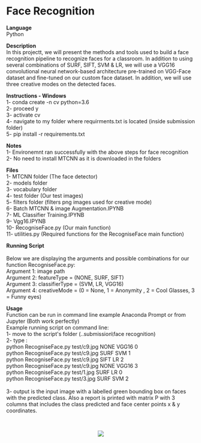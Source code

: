 # Face Recognition

<b>Language</b><br>
Python

<b>Description</b><br>
In this projectt, we will present the methods and tools used to build a face recognition pipeline to recognize faces for a classroom. In addition to using several combinations of SURF, SIFT, SVM & LR, we will use a VGG16 convolutional neural network-based architecture pre-trained on VGG-Face dataset and fine-tuned on our custom face dataset. In addition, we will use three creative modes on the detected faces.

<b>Instructions - Windows</b><br>
1- conda create -n cv python=3.6 <br>
2- proceed y  <br>
3- activate cv  <br>
4- navigate to my folder where requirments.txt is located (inside submission folder)  <br>
5- pip install -r requirements.txt  <br>

<b>Notes</b><br>
1- Environemnt ran successfully with the above steps for face recognition  <br>
2- No need to install MTCNN as it is downloaded in the folders  <br>


<b>Files</b><br>
   1- MTCNN folder (The face detector) <br>
   2- models folder	 <br>
   3- vocabulary folder <br>
   4- test folder (Our test images) <br>
   5- filters folder (filters png images used for creative mode) <br>
   6- Batch MTCNN & image Augmentation.IPYNB <br>
   7- ML Classifier Training.IPYNB  <br>
   9- Vgg16.IPYNB <br>
  10- RecogniseFace.py (Our main function) <br>
  11- utilities.py (Required functions for the RecogniseFace main function) <br>


<b>Running Script</b><br>	
Below we are displaying the arguments and possible combinations for our function RecogniseFace.py: <br>
Argument 1: image path <br>
Argument 2: featureType   = (NONE, SURF, SIFT)  <br>
Argument 3: classifierType = (SVM, LR, VGG16)  <br>
Argument 4: creativeMode = (0 = None, 1 = Anonymity , 2 = Cool Glasses, 3 = Funny eyes)  <br>

<b>Usage</b><br>
Function can be run in command line example Anaconda Prompt or from Jupyter (Both work perfectly) <br>
Example running script on command line: <br>
	1- move to the script's folder (..submission\face recognition) <br>
	2- type : <br>
		python RecogniseFace.py test/c9.jpg NONE VGG16 0 <br>
		python RecogniseFace.py test/c9.jpg SURF SVM 1	 <br>
		python RecogniseFace.py test/c9.jpg SIFT LR 2 <br>
		python RecogniseFace.py test/c9.jpg NONE VGG16 3 <br>
		python RecogniseFace.py test/1.jpg SURF LR 0 <br>
		python RecogniseFace.py test/3.jpg SURF SVM 2	 <br>	
	3- output is the input image with a labelled green bounding box on faces with the predicted class. Also a report is printed with matrix P with 3 columns that includes the class predicted and face center points x & y coordinates. <br>


<br><center>
<img src="https://raw.githubusercontent.com/tgalala/Full-pipeline-face-recognition-python/master/images/face.png" >
</center>

